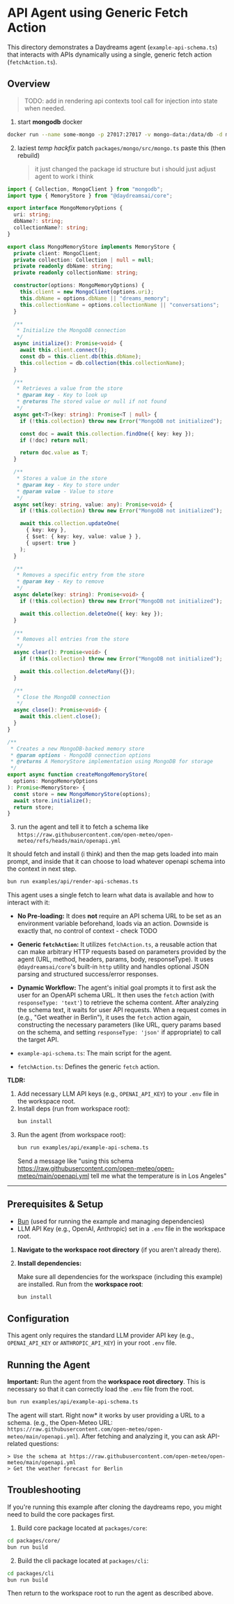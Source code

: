 # API Agent using Generic Fetch Action

This directory demonstrates a Daydreams agent (`example-api-schema.ts`) that
interacts with APIs dynamically using a single, generic fetch action
(`fetchAction.ts`).

## Overview

> TODO: add in rendering api contexts tool call for injection into state when
> needed.

1. start **mongodb** docker

```bash
docker run --name some-mongo -p 27017:27017 -v mongo-data:/data/db -d mongo
```

2. laziest _temp hackfix_ patch `packages/mongo/src/mongo.ts` paste this (then
   rebuild)
   > it just changed the package id structure but i should just adjust agent to
   > work i think

```ts
import { Collection, MongoClient } from "mongodb";
import type { MemoryStore } from "@daydreamsai/core";

export interface MongoMemoryOptions {
  uri: string;
  dbName?: string;
  collectionName?: string;
}

export class MongoMemoryStore implements MemoryStore {
  private client: MongoClient;
  private collection: Collection | null = null;
  private readonly dbName: string;
  private readonly collectionName: string;

  constructor(options: MongoMemoryOptions) {
    this.client = new MongoClient(options.uri);
    this.dbName = options.dbName || "dreams_memory";
    this.collectionName = options.collectionName || "conversations";
  }

  /**
   * Initialize the MongoDB connection
   */
  async initialize(): Promise<void> {
    await this.client.connect();
    const db = this.client.db(this.dbName);
    this.collection = db.collection(this.collectionName);
  }

  /**
   * Retrieves a value from the store
   * @param key - Key to look up
   * @returns The stored value or null if not found
   */
  async get<T>(key: string): Promise<T | null> {
    if (!this.collection) throw new Error("MongoDB not initialized");

    const doc = await this.collection.findOne({ key: key });
    if (!doc) return null;

    return doc.value as T;
  }

  /**
   * Stores a value in the store
   * @param key - Key to store under
   * @param value - Value to store
   */
  async set(key: string, value: any): Promise<void> {
    if (!this.collection) throw new Error("MongoDB not initialized");

    await this.collection.updateOne(
      { key: key },
      { $set: { key: key, value: value } },
      { upsert: true }
    );
  }

  /**
   * Removes a specific entry from the store
   * @param key - Key to remove
   */
  async delete(key: string): Promise<void> {
    if (!this.collection) throw new Error("MongoDB not initialized");

    await this.collection.deleteOne({ key: key });
  }

  /**
   * Removes all entries from the store
   */
  async clear(): Promise<void> {
    if (!this.collection) throw new Error("MongoDB not initialized");

    await this.collection.deleteMany({});
  }

  /**
   * Close the MongoDB connection
   */
  async close(): Promise<void> {
    await this.client.close();
  }
}

/**
 * Creates a new MongoDB-backed memory store
 * @param options - MongoDB connection options
 * @returns A MemoryStore implementation using MongoDB for storage
 */
export async function createMongoMemoryStore(
  options: MongoMemoryOptions
): Promise<MemoryStore> {
  const store = new MongoMemoryStore(options);
  await store.initialize();
  return store;
}
```

3. run the agent and tell it to fetch a schema like
   `https://raw.githubusercontent.com/open-meteo/open-meteo/refs/heads/main/openapi.yml`

It should fetch and install (i think) and then the map gets loaded into main
prompt, and inside that it can choose to load whatever openapi schema into the
context in next step.

```bash
bun run examples/api/render-api-schemas.ts
```

This agent uses a single fetch to learn what data is available and how to
interact with it:

- **No Pre-loading:** It does **not** require an API schema URL to be set as an
  environment variable beforehand, loads via an action. Downside is exactly
  that, no control of context - check TODO
- **Generic `fetchAction`:** It utilizes `fetchAction.ts`, a reusable action
  that can make arbitrary HTTP requests based on parameters provided by the
  agent (URL, method, headers, params, body, responseType). It uses
  `@daydreamsai/core`'s built-in `http` utility and handles optional JSON
  parsing and structured success/error responses.
- **Dynamic Workflow:** The agent's initial goal prompts it to first ask the
  user for an OpenAPI schema URL. It then uses the `fetch` action (with
  `responseType: 'text'`) to retrieve the schema content. After analyzing the
  schema text, it waits for user API requests. When a request comes in (e.g.,
  "Get weather in Berlin"), it uses the `fetch` action again, constructing the
  necessary parameters (like URL, query params based on the schema, and setting
  `responseType: 'json'` if appropriate) to call the target API.

- `example-api-schema.ts`: The main script for the agent.
- `fetchAction.ts`: Defines the generic `fetch` action.

**TLDR:**

1.  Add necessary LLM API keys (e.g., `OPENAI_API_KEY`) to your `.env` file in
    the workspace root.
2.  Install deps (run from workspace root):
    ```bash
    bun install
    ```
3.  Run the agent (from workspace root):
    ```bash
    bun run examples/api/example-api-schema.ts
    ```
    Send a message like "using this schema
    https://raw.githubusercontent.com/open-meteo/open-meteo/main/openapi.yml
    tell me what the temperature is in Los Angeles"

---

## Prerequisites & Setup

- [Bun](https://bun.sh/) (used for running the example and managing
  dependencies)
- LLM API Key (e.g., OpenAI, Anthropic) set in a `.env` file in the workspace
  root.

1.  **Navigate to the workspace root directory** (if you aren't already there).

2.  **Install dependencies:**

    Make sure all dependencies for the workspace (including this example) are
    installed. Run from the **workspace root**:

    ```bash
    bun install
    ```

## Configuration

This agent only requires the standard LLM provider API key (e.g.,
`OPENAI_API_KEY` or `ANTHROPIC_API_KEY`) in your root `.env` file.

## Running the Agent

**Important:** Run the agent from the **workspace root directory**. This is
necessary so that it can correctly load the `.env` file from the root.

```bash
bun run examples/api/example-api-schema.ts
```

The agent will start. Right now\* it works by user providing a URL to a schema.
(e.g., the Open-Meteo URL:
`https://raw.githubusercontent.com/open-meteo/open-meteo/main/openapi.yml`).
After fetching and analyzing it, you can ask API-related questions:

```
> Use the schema at https://raw.githubusercontent.com/open-meteo/open-meteo/main/openapi.yml
> Get the weather forecast for Berlin
```

## Troubleshooting

If you're running this example after cloning the daydreams repo, you might need
to build the core packages first.

1. Build core package located at `packages/core`:

```bash
cd packages/core/
bun run build
```

2. Build the cli package located at `packages/cli`:

```bash
cd packages/cli
bun run build
```

Then return to the workspace root to run the agent as described above.
